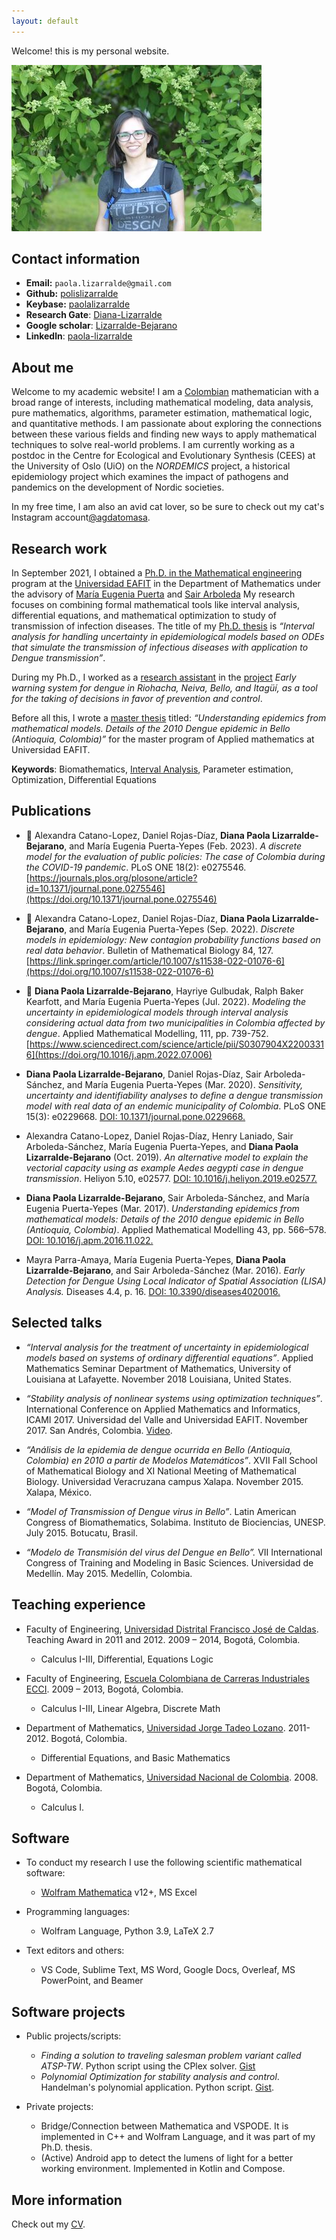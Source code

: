 ```yaml
---
layout: default
---
```


Welcome! this is my personal website.

<img class="profile-picture" src="foto.jpg">

## Contact information

- **Email:** `paola.lizarralde@gmail.com`
- **Github:** [polislizarralde](http://github.com/polislizarralde)
- **Keybase:** [paolalizarralde](https://keybase.io/paolalizarralde)
- **Research Gate**: [Diana-Lizarralde](https://www.researchgate.net/profile/Diana-Lizarralde) 
- **Google scholar**: [Lizarralde-Bejarano](https://scholar.google.com/citations?user=Fwg0UdsAAAAJ&hl=es)
- **Linkedln**: [paola-lizarralde](https:/www.linkedin.com/in/paola-lizarralde-7b9544141)

## About me

Welcome to my academic website! I am a [Colombian](https://www.colombia.co/en/) mathematician with a broad range of interests, including mathematical modeling, data analysis, pure mathematics, algorithms, parameter estimation, mathematical logic, and quantitative methods. I am passionate about exploring the connections between these various fields and finding new ways to apply mathematical techniques to solve real-world problems. I am currently working as a postdoc in the Centre for Ecological and Evolutionary Synthesis (CEES) at the University of Oslo (UiO) on the *NORDEMICS* project, a historical epidemiology project which examines the impact of pathogens and pandemics on the development of Nordic societies.

In my free time, I am also an avid cat lover, so be sure to check out my cat's Instagram account[@agdatomasa](https://www.instagram.com/agdatomasa/?hl=en).


## Research work

In September 2021, I obtained a [Ph.D. in the Mathematical
engineering](https://www.eafit.edu.co/phd-mathematical-engineering)
program at the [Universidad EAFIT](https://www.uib.no/en/ii) in the
Department of Mathematics under the advisory of [María Eugenia
Puerta](https://www.eafit.edu.co/docentes-investigadores/Paginas/maria-eugenia-puerta-yepes.aspx)
and [Sair
Arboleda](https://scholar.google.com/citations?user=sdi8nigAAAAJ&hl=es)
My research focuses on combining formal mathematical tools like
interval analysis, differential equations, and mathematical
optimization to study of transmission of infection diseases. The title
of my [Ph.D.
thesis](https://nam10.safelinks.protection.outlook.com/?url=http%3A%2F%2Fhdl.handle.net%2F10784%2F30236&amp;data=04%7C01%7Cdlizarra%40eafit.edu.co%7C3969857797f244dd28a408d977c73f56%7C99f7b55e9cbe467b8143919782918afb%7C0%7C0%7C637672519930631745%7CUnknown%7CTWFpbGZsb3d8eyJWIjoiMC4wLjAwMDAiLCJQIjoiV2luMzIiLCJBTiI6Ik1haWwiLCJXVCI6Mn0%3D%7C1000&amp;sdata=08iKQUFkIQC9Nbw7UbCFYs66dUVrMT2PVwP15jieTw4%3D&amp;reserved=0)
is *“Interval analysis for handling uncertainty in epidemiological
models based on ODEs that simulate the transmission of infectious
diseases with application to Dengue transmission”*.

During my Ph.D., I worked as a [research
assistant](https://epidemiologia-matematica.org/mathaedes/mathdengue/equipo/)
in the
[project](https://epidemiologia-matematica.org/mathaedes/mathdengue/)
*Early warning system for dengue in Riohacha, Neiva, Bello, and
Itagüí, as a tool for the taking of decisions in favor of prevention
and control*.

Before all this, I wrote a [master
thesis](https://www.sciencedirect.com/science/article/pii/S0307904X16306278?via%3Dihub)
titled: *“Understanding epidemics from mathematical models. Details of
the 2010 Dengue epidemic in Bello (Antioquia, Colombia)”* for the
master program of Applied mathematics at Universidad EAFIT. 

**Keywords**: Biomathematics, [Interval
  Analysis](http://www-sbras.nsc.ru/interval/Library/InteBooks/IntroIntervAn.pdf),
  Parameter estimation, Optimization, Differential Equations

## Publications

- 🚀 Alexandra Catano-Lopez, Daniel Rojas-Díaz, **Diana Paola
  Lizarralde-Bejarano**, and  María Eugenia Puerta-Yepes (Feb. 2023).
  *A discrete model for the evaluation of public policies: The case of Colombia during the COVID-19 pandemic*. 
  PLoS ONE 18(2): e0275546.
  [https://journals.plos.org/plosone/article?id=10.1371/journal.pone.0275546](https://doi.org/10.1371/journal.pone.0275546)

- 🚀 Alexandra Catano-Lopez, Daniel Rojas-Díaz, **Diana Paola
  Lizarralde-Bejarano**, and  María Eugenia Puerta-Yepes (Sep. 2022).
  *Discrete models in epidemiology: New contagion probability functions based on real data behavior*. 
  Bulletin of Mathematical Biology 84, 127. 
  [https://link.springer.com/article/10.1007/s11538-022-01076-6](https://doi.org/10.1007/s11538-022-01076-6)

- 🚀 **Diana Paola Lizarralde-Bejarano**, Hayriye Gulbudak, Ralph Baker Kearfott,
  and María Eugenia Puerta-Yepes (Jul. 2022).
  *Modeling the uncertainty in epidemiological models through interval analysis
  considering actual data from two municipalities in Colombia affected by dengue*. 
  Applied Mathematical Modelling, 111, pp. 739-752. 
  [https://www.sciencedirect.com/science/article/pii/S0307904X22003316](https://doi.org/10.1016/j.apm.2022.07.006)
  
  
- **Diana Paola Lizarralde-Bejarano**, Daniel Rojas-Díaz, Sair
  Arboleda-Sánchez, and María Eugenia Puerta-Yepes (Mar. 2020).
  *Sensitivity, uncertainty and identifiability analyses to define a
  dengue transmission model with real data of an endemic municipality
  of Colombia*. PLoS ONE 15(3): e0229668. [DOI:
  10.1371/journal.pone.0229668.](https://journals.plos.org/plosone/article?id=10.1371/journal.pone.0229668)

- Alexandra Catano-Lopez, Daniel Rojas-Díaz, Henry Laniado, Sair
  Arboleda-Sánchez, María Eugenia Puerta-Yepes, and **Diana Paola
  Lizarralde-Bejarano** (Oct. 2019). *An alternative model to explain
  the vectorial capacity using as example Aedes aegypti case in dengue
  transmission*. Heliyon 5.10, e02577. [DOI:
  10.1016/j.heliyon.2019.e02577.](https://www.sciencedirect.com/science/article/pii/S2405844019362371)

- **Diana Paola Lizarralde-Bejarano**, Sair Arboleda-Sánchez, and
  María Eugenia Puerta-Yepes (Mar. 2017). *Understanding epidemics from
  mathematical models: Details of the 2010 dengue epidemic in Bello
  (Antioquia, Colombia)*. Applied Mathematical Modelling 43, pp.
  566–578. [DOI: 10.1016/j.apm.2016.11.022.](https://www.sciencedirect.com/science/article/pii/S0307904X16306278?via%3Dihub)

- Mayra Parra-Amaya, María Eugenia Puerta-Yepes, **Diana Paola
  Lizarralde-Bejarano**, and Sair Arboleda-Sánchez (Mar. 2016). *Early
  Detection for Dengue Using Local Indicator of Spatial Association
  (LISA) Analysis.* Diseases 4.4, p. 16. [DOI:
  10.3390/diseases4020016.](https://www.mdpi.com/2079-9721/4/2/16)

## Selected talks

- *“Interval analysis for the treatment of uncertainty in
  epidemiological models based on systems of ordinary differential
  equations”*. Applied Mathematics Seminar Department of Mathematics,
  University of Louisiana at Lafayette. November 2018 Louisiana,
  United States.

- *“Stability analysis of nonlinear systems using optimization
  techniques”*. International Conference on Applied Mathematics and
  Informatics, ICAMI 2017. Universidad del Valle and Universidad
  EAFIT. November 2017. San Andrés, Colombia.
  [Video](https://mas.eafit.edu.co/academia/escuela-de-ciencias/stability-analysis-using-optimization-techniques/).

- *“Análisis de la epidemia de dengue ocurrida en Bello (Antioquia,
  Colombia) en 2010 a partir de Modelos Matemáticos”*. XVII Fall
  School of Mathematical Biology and XI National Meeting of
  Mathematical Biology. Universidad Veracruzana campus Xalapa.
  November 2015. Xalapa, México.

- *“Model of Transmission of Dengue virus in Bello”*. Latin American
  Congress of Biomathematics, Solabima. Instituto de Biociencias,
  UNESP. July 2015. Botucatu, Brasil.

- *“Modelo de Transmisión del virus del Dengue en Bello”.* VII
  International Congress of Training and Modeling in Basic Sciences.
  Universidad de Medellín. May 2015. Medellín, Colombia.

## Teaching experience


- Faculty of Engineering, [Universidad Distrital Francisco José de
  Caldas](https://www.udistrital.edu.co/inicio). Teaching Award in
  2011 and 2012. 2009 – 2014, Bogotá, Colombia.
  - Calculus I-III, Differential, Equations Logic

- Faculty of Engineering, [Escuela Colombiana de Carreras Industriales
  ECCI](https://www.ecci.edu.co/). 2009 – 2013, Bogotá, Colombia.
  - Calculus I-III, Linear Algebra, Discrete Math

- Department of Mathematics, [Universidad Jorge Tadeo
  Lozano](https://www.utadeo.edu.co/en). 2011-2012. Bogotá, Colombia.
  - Differential Equations, and Basic Mathematics

- Department of Mathematics, [Universidad Nacional de
  Colombia](https://unal.edu.co/). 2008. Bogotá, Colombia.
  - Calculus I.

## Software

- To conduct my research I use the following scientific mathematical software:
  - [Wolfram Mathematica](https://www.wolfram.com/mathematica/) v12+, MS Excel

- Programming languages: 
  - Wolfram Language, Python 3.9, LaTeX 2.7

- Text editors and others:
  - VS Code, Sublime Text, MS Word, Google Docs, Overleaf, MS PowerPoint, and Beamer

## Software projects

- Public projects/scripts:
  - *Finding a solution to traveling salesman problem variant called
    ATSP-TW*. Python script using the CPlex solver.
    [Gist](https://gist.github.com/polislizarralde/6da16490b1bea216b06bebb0ed174550)
  - *Polynomial Optimization for stability analysis and control*.
    Handelman's polynomial application. Python script.
    [Gist](https://gist.github.com/polislizarralde/9b4b05eda0808d91ab93f935879f3754).

- Private projects:
  - Bridge/Connection between Mathematica and VSPODE. It is
    implemented in C++ and Wolfram Language, and it was part of my
    Ph.D. thesis.
  - (Active) Android app to detect the lumens of light for a better working
    environment. Implemented in Kotlin and Compose.

## More information

Check out my [CV](CV_Paola_Lizarralde.pdf).

